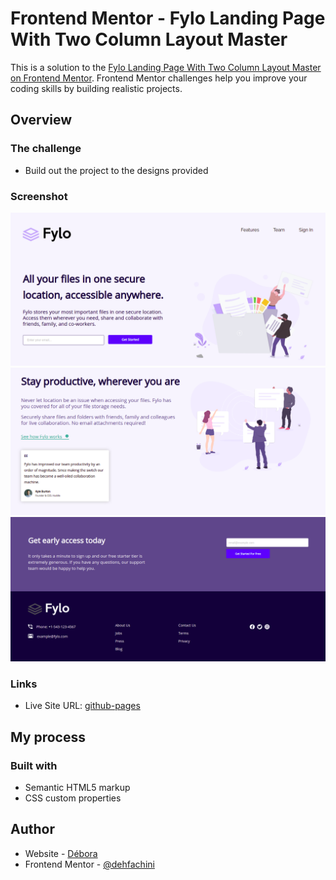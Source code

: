 # Frontend Mentor - Fylo Landing Page With Two Column Layout Master

This is a solution to the [Fylo Landing Page With Two Column Layout Master on Frontend Mentor](https://www.frontendmentor.io/challenges/fylo-landing-page-with-two-column-layout-5ca5ef041e82137ec91a50f5). Frontend Mentor challenges help you improve your coding skills by building realistic projects. 

## Overview

### The challenge

- Build out the project to the designs provided

### Screenshot

![](images/fylo-landing-page1.png)
![](images/fylo-landing-page2.png)
![](images/fylo-landing-page3.png)

### Links

- Live Site URL: [github-pages](https://dehfachini.github.io/fylo-landing-page-with-two-column-layout-master/)

## My process

### Built with

- Semantic HTML5 markup
- CSS custom properties

## Author

- Website - [Débora](https://github.com/dehfachini)
- Frontend Mentor - [@dehfachini](https://www.frontendmentor.io/profile/dehfachini)
